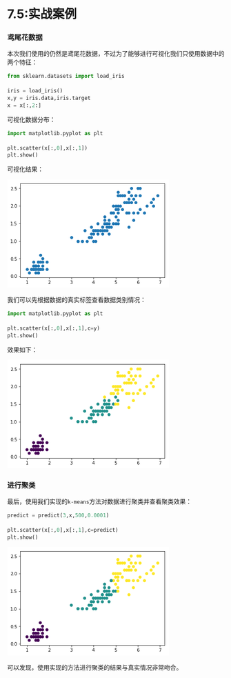 # 7.5:实战案例

### 鸢尾花数据

本次我们使用的仍然是鸢尾花数据，不过为了能够进行可视化我们只使用数据中的两个特征：

```python
from sklearn.datasets import load_iris

iris = load_iris()
x,y = iris.data,iris.target
x = x[:,2:]
```

可视化数据分布：

```python
import matplotlib.pyplot as plt

plt.scatter(x[:,0],x[:,1])
plt.show()
```

可视化结果：

![k-means](k-means.jpg)

我们可以先根据数据的真实标签查看数据类别情况：

```python
import matplotlib.pyplot as plt

plt.scatter(x[:,0],x[:,1],c=y)
plt.show()
```

效果如下：

![kmeans1](kmeans1.jpg)

### 进行聚类

最后，使用我们实现的`k-means`方法对数据进行聚类并查看聚类效果：

```python
predict = predict(3,x,500,0.0001)

plt.scatter(x[:,0],x[:,1],c=predict)
plt.show()
```

![kmeans2](kmeans2.jpg)

可以发现，使用实现的方法进行聚类的结果与真实情况非常吻合。